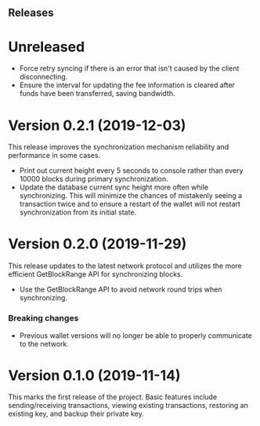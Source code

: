 ## Releases

# Unreleased

- Force retry syncing if there is an error that isn't caused by the client
  disconnecting.
- Ensure the interval for updating the fee information is cleared after funds
  have been transferred, saving bandwidth.

# Version 0.2.1 (2019-12-03)

This release improves the synchronization mechanism reliability and performance
in some cases.

- Print out current height every 5 seconds to console rather than every 10000
  blocks during primary synchronization.
- Update the database current sync height more often while synchronizing. This
  will minimize the chances of mistakenly seeing a transaction twice and to
  ensure a restart of the wallet will not restart synchronization from its
  initial state.

# Version 0.2.0 (2019-11-29)

This release updates to the latest network protocol and utilizes the more
efficient GetBlockRange API for synchronizing blocks.

- Use the GetBlockRange API to avoid network round trips when synchronizing.

### Breaking changes

- Previous wallet versions will no longer be able to properly communicate to the
  network.

# Version 0.1.0 (2019-11-14)

This marks the first release of the project. Basic features include
sending/receiving transactions, viewing existing transactions, restoring an
existing key, and backup their private key.
